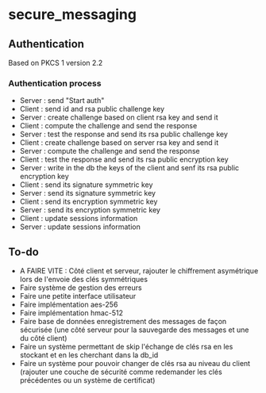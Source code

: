 # secure_messaging

## Authentication 

Based on PKCS 1 version 2.2

### Authentication process

- Server : send "Start auth"
- Client : send id and rsa public challenge key 
- Server : create challenge based on client rsa key and send it
- Client : compute the challenge and send the response
- Server : test the response and send its rsa public challenge key
- Client : create challenge based on server rsa key and send it
- Server : compute the challenge and send the response
- Client : test the response and send its rsa public encryption key 
- Server : write in the db the keys of the client and senf its rsa public encryption key
- Client : send its signature symmetric key
- Server : send its signature symmetric key
- Client : send its encryption symmetric key
- Server : send its encryption symmetric key
- Client : update sessions information
- Server : update sessions information

## To-do

- A FAIRE VITE : Côté client et serveur, rajouter le chiffrement asymétrique lors de l'envoie des clés symmétriques
- Faire système de gestion des erreurs
- Faire une petite interface utilisateur
- Faire implémentation aes-256
- Faire implémentation hmac-512
- Faire base de données enregistrement des messages de façon sécurisée (une côté serveur pour la sauvegarde des messages et une du côté client)
- Faire un système permettant de skip l'échange de clés rsa en les stockant et en les cherchant dans la db_id
- Faire un système pour pouvoir changer de clés rsa au niveau du client (rajouter une couche de sécurité comme redemander les clés précédentes ou un système de certificat)

